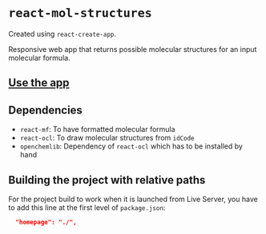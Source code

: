 # `react-mol-structures`
Created using `react-create-app`.

Responsive web app that returns possible molecular structures for an input molecular formula.

## [Use the app]()

## Dependencies

- `react-mf`: To have formatted molecular formula
- `react-ocl`: To draw molecular structures from `idCode`
- `openchemlib`: Dependency of `react-ocl` which has to be installed by hand

## Building the project with relative paths

For the project build to work when it is launched from Live Server, you have to add this line at the first level of `package.json`:

```json
  "homepage": "./",
```
